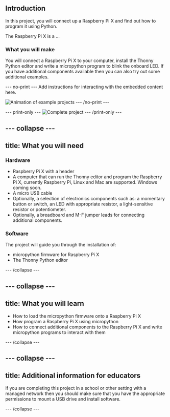## Introduction

In this project, you will connect up a Raspberry Pi X and find out how to program it using Python.

The Raspberry Pi X is a ...

### What you will make

You will connect a Raspberry Pi X to your computer, install the Thonny Python editor and write a micropython program to blink the onboard LED. If you have additional components available then you can also try out some additional examples.

--- no-print ---
Add instructions for interacting with the embedded content here.

![Animation of example projects](images/example-projects.gif)
--- /no-print ---

--- print-only ---
![Complete project](images/showcase_static.png)
--- /print-only ---

--- collapse ---
---
title: What you will need
---
### Hardware

+ Raspberry Pi X with a header 
+ A computer that can run the Thonny editor and program the Raspberry Pi X, currently Raspberry Pi, Linux and Mac are supported. Windows coming soon.
+ A micro USB cable
+ Optionally, a selection of electronics components such as:  a momentary button or switch, an LED with appropriate resistor, a light-sensitive resistor or potentiometer. 
+ Optionally, a breadboard and M-F jumper leads for connecting additional components. 

### Software

The project will guide you through the installation of:

+ micropython firmware for Raspberry Pi X
+ The Thonny Python editor

--- /collapse ---

--- collapse ---
---
title: What you will learn
---

+ How to load the micropython firmware onto a Raspberry Pi X
+ How program a Raspberry Pi X using micropython
+ How to connect additional components to the Raspberry Pi X and write micropython programs to interact with them

--- /collapse ---

--- collapse ---
---
title: Additional information for educators
---

If you are completing this project in a school or other setting with a managed network then you should make sure that you have the appropriate permissions to mount a USB drive and install software. 

--- /collapse ---
